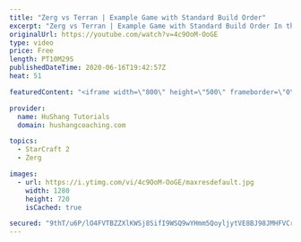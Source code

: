 ```yaml
---
title: "Zerg vs Terran | Example Game with Standard Build Order"
excerpt: "Zerg vs Terran | Example Game with Standard Build Order In this guide we learn how to defend early Terran attacks.  Coaching -------------------------------------------------------------------------- Interested in Starcraft lessons? Check out my website! I would love to help you improve and reach your"
originalUrl: https://youtube.com/watch?v=4c9OoM-OoGE
type: video
price: Free
length: PT10M29S
publishedDateTime: 2020-06-16T19:42:57Z
heat: 51

featuredContent: "<iframe width=\"800\" height=\"500\" frameborder=\"0\" src=\"https://www.youtube.com/embed/4c9OoM-OoGE\" allow=\"accelerometer; autoplay; encrypted-media; gyroscope; picture-in-picture\" allowfullscreen></iframe>"

provider:
  name: HuShang Tutorials
  domain: hushangcoaching.com

topics:
  - StarCraft 2
  - Zerg

images:
  - url: https://i.ytimg.com/vi/4c9OoM-OoGE/maxresdefault.jpg
    width: 1280
    height: 720
    isCached: true

secured: "9thT/u6P/lO4FVTBZZXlKWSj8SifI9WSQ9wYHmm5QoyljytVE8BJ98JMHFVCrzCImVf0TK3ViJoXlSvghThWy42m5Dw9ITQYANtX+wK1H4IKrOHfPciSEAAOc4p6wXFtVA5XjDFFhhBKEP6/pMPn875hJkNUYRH5Z/WCCmfKV0SEUm3M6jdN1qoXOGmqRAybAVCxBP1ag0wUpFRhHJFxZbJOwZ+2Wf+H/FhywfvNowcQAnF9If+1wMgm+gAkMa01Z6GShVjmJ6cML7UKZcuhfgzUWR3M/w+T799c1416gCoFL0ME4RE6P+QGSyRNtDokChUiFCXUTMCawS9cQjtsm5LPoM00d5OcQXRd9gouHd0ELwyAiJPAyszL+eiS4GcthHnwztMlYLUp+Hy41vrqelTTynd4NS/qEg9sl2J2z3Q=;JOAd+LF9ZkJI/h7z04NipQ=="
---
```


